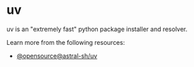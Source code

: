 # uv

uv is an "extremely fast" python package installer and resolver.

Learn more from the following resources:

- [@opensource@astral-sh/uv](https://github.com/astral-sh/uv)
